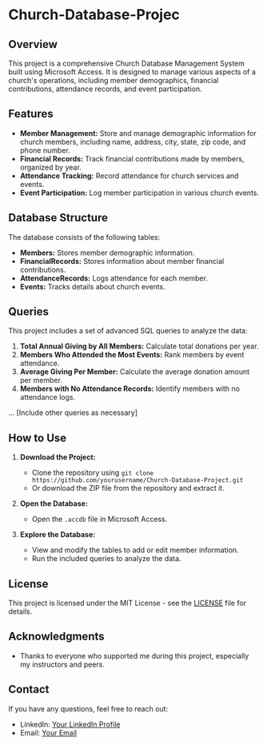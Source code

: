# Church-Database-Projec 
## Overview

This project is a comprehensive Church Database Management System built using Microsoft Access. It is designed to manage various aspects of a church's operations, including member demographics, financial contributions, attendance records, and event participation.

## Features

- **Member Management:** Store and manage demographic information for church members, including name, address, city, state, zip code, and phone number.
- **Financial Records:** Track financial contributions made by members, organized by year.
- **Attendance Tracking:** Record attendance for church services and events.
- **Event Participation:** Log member participation in various church events.

## Database Structure

The database consists of the following tables:

- **Members:** Stores member demographic information.
- **FinancialRecords:** Stores information about member financial contributions.
- **AttendanceRecords:** Logs attendance for each member.
- **Events:** Tracks details about church events.

## Queries

This project includes a set of advanced SQL queries to analyze the data:

1. **Total Annual Giving by All Members:** Calculate total donations per year.
2. **Members Who Attended the Most Events:** Rank members by event attendance.
3. **Average Giving Per Member:** Calculate the average donation amount per member.
4. **Members with No Attendance Records:** Identify members with no attendance logs.

... [Include other queries as necessary]

## How to Use

1. **Download the Project:**
   - Clone the repository using `git clone https://github.com/yourusername/Church-Database-Project.git`
   - Or download the ZIP file from the repository and extract it.

2. **Open the Database:**
   - Open the `.accdb` file in Microsoft Access.

3. **Explore the Database:**
   - View and modify the tables to add or edit member information.
   - Run the included queries to analyze the data.


## License

This project is licensed under the MIT License - see the [LICENSE](LICENSE) file for details.

## Acknowledgments

- Thanks to everyone who supported me during this project, especially my instructors and peers.

## Contact

If you have any questions, feel free to reach out:

- LinkedIn: [Your LinkedIn Profile](https://www.linkedin.com/in/yourprofile)
- Email: [Your Email](mailto:youremail@example.com)
